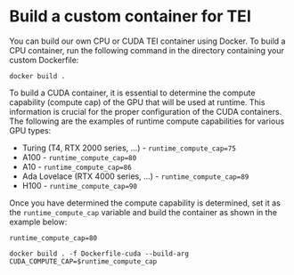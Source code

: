 <!--Copyright 2023 The HuggingFace Team. All rights reserved.

Licensed under the Apache License, Version 2.0 (the "License"); you may not use this file except in compliance with
the License. You may obtain a copy of the License at

http://www.apache.org/licenses/LICENSE-2.0

Unless required by applicable law or agreed to in writing, software distributed under the License is distributed on
an "AS IS" BASIS, WITHOUT WARRANTIES OR CONDITIONS OF ANY KIND, either express or implied. See the License for the
specific language governing permissions and limitations under the License.

⚠️ Note that this file is in Markdown but contain specific syntax for our doc-builder (similar to MDX) that may not be
rendered properly in your Markdown viewer.

-->

# Build a custom container for TEI

You can build our own CPU or CUDA TEI container using Docker.  To build a CPU container, run the following command in the 
directory containing your custom Dockerfile:

```shell
docker build .
```

To build a CUDA container, it is essential to determine the compute capability (compute cap) of the GPU that will be 
used at runtime. This information is crucial for the proper configuration of the CUDA containers. The following are 
the examples of runtime compute capabilities for various GPU types:

- Turing (T4, RTX 2000 series, ...) - `runtime_compute_cap=75`
- A100 - `runtime_compute_cap=80`
- A10 - `runtime_compute_cap=86`
- Ada Lovelace (RTX 4000 series, ...) - `runtime_compute_cap=89`
- H100 - `runtime_compute_cap=90`

Once you have determined the compute capability is determined, set it as the `runtime_compute_cap` variable and build 
the container as shown in the example below:

```shell
runtime_compute_cap=80

docker build . -f Dockerfile-cuda --build-arg CUDA_COMPUTE_CAP=$runtime_compute_cap
```
